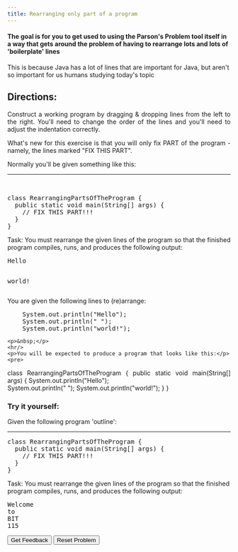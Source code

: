 ```yaml
---
title: Rearranging only part of a program
---
```


#### The goal is for you to get used to using the Parson's Problem tool itself in a way that gets around the problem of having to rearrange lots and lots of 'boilerplate' lines

<p>This is because Java has a lot of lines that are important for Java, but aren't so important for us humans studying today's topic</p>

## Directions:

<div style="text-align: justify"> 
    <p>Construct a working program by dragging & dropping lines from the left to the right. You'll need to change the order of the lines and you'll need to adjust the indentation correctly.</p>
    <p>What's new for this exercise is that you will only fix PART of the program - namely, the lines marked "FIX THIS PART".</p>
    <p>Normally you'll be given something like this:</p>
    <hr/>   
    <p>&nbsp;</p>
    <pre>
class RearrangingPartsOfTheProgram {
  public static void main(String[] args) {
    // FIX THIS PART!!!
  }
}
</pre>
    <p>Task: You must rearrange the given lines of the program so that the finished program compiles, runs, and produces the following output:</p>
<pre>
Hello
 
world!
</pre>
    <p>You are given the following lines to (re)arrange:</p>
<pre>
    System.out.println("Hello");    
    System.out.println(" ");
    System.out.println("world!");
</pre>
    <p>&nbsp;</p>
    <hr/>
    <p>You will be expected to produce a program that looks like this:</p>
    <pre>
class RearrangingPartsOfTheProgram {
  public static void main(String[] args) {
    System.out.println("Hello");    
    System.out.println(" ");
    System.out.println("world!");
  }
}
</pre>
</div>

### Try it yourself:

<div>
<p>Given the following program 'outline':</p>
    <hr/>    
    <pre>
class RearrangingPartsOfTheProgram {
  public static void main(String[] args) {
    // FIX THIS PART!!!
  }
}
</pre>
    <p>Task: You must rearrange the given lines of the program so that the finished program compiles, runs, and produces the following output:</p>
<pre>
Welcome 
to 
BIT 
115
</pre>
</div>

<div id="sortableTrash" class="sortable-code"></div> 
<div id="sortable" class="sortable-code"></div> 
<div style="clear:both;"></div> 
<p> 
    <input id="feedbackLink" value="Get Feedback" type="button" /> 
    <input id="newInstanceLink" value="Reset Problem" type="button" /> 
</p> 
<script type="text/javascript"> 
(function(){
  var initial = "    System.out.println(&quot;Welcome &quot;);    \n" +
    "    System.out.println(&quot;to &quot;);\n" +
    "    System.out.println(&quot;BIT &quot;);\n" +
    "    System.out.println(&quot;115&quot;);";
  var parsonsPuzzle = new ParsonsWidget({
    "sortableId": "sortable",
    "max_wrong_lines": 10,
    "grader": ParsonsWidget._graders.LineBasedGrader,
    "exec_limit": 2500,
    "can_indent": true,
    "x_indent": 50,
    "lang": "en",
    "trashId": "sortableTrash"
  });
  parsonsPuzzle.init(initial);
  parsonsPuzzle.shuffleLines();
  $("#newInstanceLink").click(function(event){ 
      event.preventDefault(); 
      parsonsPuzzle.shuffleLines(); 
  }); 
  $("#feedbackLink").click(function(event){ 
      event.preventDefault(); 
      parsonsPuzzle.getFeedback(); 
  }); 
})(); 
</script>
